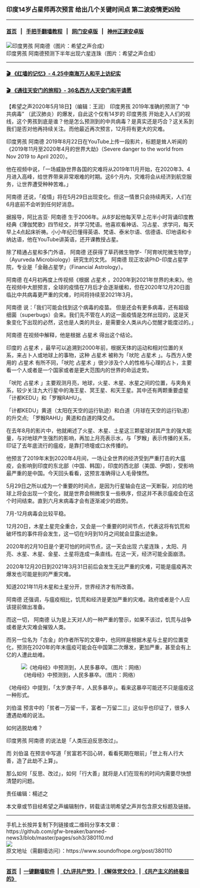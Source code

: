 ### 印度14岁占星师再次预言 给出几个关键时间点 第二波疫情更凶险
------------------------

#### [首页](https://github.com/gfw-breaker/banned-news3/blob/master/README.md) &nbsp;&nbsp;|&nbsp;&nbsp; [手把手翻墙教程](https://github.com/gfw-breaker/guides/wiki) &nbsp;&nbsp;|&nbsp;&nbsp; [网门安卓版](https://github.com/oGate2/oGate) &nbsp;&nbsp;|&nbsp;&nbsp; [神州正道安卓版](https://github.com/SzzdOgate/update) 



<div><img alt="印度男孩 阿南德（图片：希望之声合成）" src="https://img.soundofhope.org/2020-05/001-1589845928988.png"/>
<br/><figcaption class="caption">
 印度男孩 阿南德预测下半年出现六星连珠（图片：希望之声合成）
</figcaption></div><hr/>

#### [ 🎬  《红墙的记忆》- 4.25中南海万人和平上访纪实](http://141.164.39.94:10000/videos/legend/425.html)

 #### [ 🎬  《通往天安门的旅程》- 36名西方人天安门和平请愿 ](http://141.164.39.94:10000/videos/legend/JTT.html)

<div><div class="Content__Wrapper sc-1bvya0-0 grZQxZ">
 <p class="meta-top">
  <span class="meta">
   【希望之声2020年5月18日】（编辑：王润）
  </span>
  <ok href="/term/101517">
   印度男孩
  </ok>
  2019年准确的预测了
  <ok href="/term/249181">
   “中共病毒”
  </ok>
  （武汉肺炎）的爆发，自此这个仅有14岁的
  <ok href="/term/101517">
   印度男孩
  </ok>
  开始走入人们的视线，这个男孩到底是谁？他是怎么预测到的中共病毒？是真实还是巧合？这关系到我们是否对他再持续关注。而他最近再次预言，12月将有更大的灾难。
 </p>
 <p>
  <ok href="/term/101517">
   印度男孩
  </ok>
  <ok href="/term/286891">
   阿南德
  </ok>
  2019年8月22日在YouTube上传一段影片，标题是耸人听闻的《2019年11月至2020年4月的世界大劫》（Severe danger to the world from Nov 2019 to April 2020）。
 </p>
 <div class="soh-embed">
  <div class="soh-embed-inner">
   <div class="iframely-embed">
    <div class="iframely-responsive">
    </div>
   </div>
  </div>
 </div>
 <p>
  他在视频中说，「一场威胁世界各国的灾难将从2019年11月开始，在2020年3、4月进入高峰，给世界带来非常艰难的时期。这6个月内，灾难将会从经济到航空服务，让世界遭受种种苦难。」
 </p>
 <div class="AD_Embed__Wrap-sc-1xslmin-0 igMuqX module desktop">
  <div>
  </div>
 </div>
 <p>
  <ok href="/term/286891">
   阿南德
  </ok>
  还说，「疫情」将在5月29日出现变化。但这一情景只会持续两天，人们在6月底前不会听到任何好消息。
 </p>
 <p>
  据报导，阿比吉亚·
  <ok href="/term/286891">
   阿南德
  </ok>
  生于2006年。从8岁起他每天早上花半小时背诵印度教经典《薄伽梵歌》四节经文，并学习梵语。他喜欢看神话、习占星、求学问，每天早上4点起床祈祷。小小年纪已懂得英语、梵语、泰米尔语、信德语、印地语和卡纳达语，他在YouTube讲英语，还开课教授占星。
 </p>
 <p>
  除了精通占星和多门外语，
  <ok href="/term/286891">
   阿南德
  </ok>
  还获得了草药微生物学-「阿育吠陀微生物学」（Ayurveda Microbiology）研究生的文凭。
  <ok href="/term/286891">
   阿南德
  </ok>
  现正攻读PhD-印度占星学院，专业是「金融占星学」（Financial Astrology）。
 </p>
 <div class="soh-embed">
  <div class="soh-embed-inner">
   <div class="iframely-embed">
    <div class="iframely-responsive">
    </div>
   </div>
  </div>
 </div>
 <p>
  <ok href="/term/286891">
   阿南德
  </ok>
  在4月初再度上传视频《根据
  <ok href="/term/159785">
   占星术
  </ok>
  ，2020年到2021年世界的未来》。他在视频中大胆预言，全球的疫情在7月后才会逐渐缓和，但在2020年12月20日面临比中共病毒更严重的灾难，时间将持续至2021年3月。
 </p>
 <p>
  <ok href="/term/286891">
   阿南德
  </ok>
  说：「我们可能会找到这个病毒的疫苗。 但是还会有更多病毒，还有超级细菌（superbugs）会来。我们先不管在人的这一面疫情是怎样出现的，这是天象变化下出现的必然，这也是人类的共业，是需要全人类从内心觉醒才能度过的。」
 </p>
 <p>
  <ok href="/term/286891">
   阿南德
  </ok>
  在视频中解释，他是根据
  <ok href="/term/159785">
   占星术
  </ok>
  得出这个结论。
 </p>
 <p>
  印度的
  <ok href="/term/159785">
   占星术
  </ok>
  ，最早可以追溯到2000年前，根据天体的运动和相对位置的关系，来占卜人或地球上的事物，这种
  <ok href="/term/159785">
   占星术
  </ok>
  被称为「吠陀
  <ok href="/term/159785">
   占星术
  </ok>
  」。与西方人使用的
  <ok href="/term/159785">
   占星术
  </ok>
  有所不同，「吠陀
  <ok href="/term/159785">
   占星术
  </ok>
  」很少涉及个人的性格与心理的占卜，主要看一个人或者是一个国家或者是更大范围内的世界的命运走势。
 </p>
 <p>
  「吠陀
  <ok href="/term/159785">
   占星术
  </ok>
  」主要观测月亮，地球，火星、木星、水星之间的位置，与夹角关系，较少关注九大行星中的海王星、冥王星、和天王星。其中还有两颗重要虚星「计都KEDU」和「罗睺RAHU」。
 </p>
 <p>
  「计都KEDU」黄道（太阳在天空的运行轨迹）和白道（月球在天空的运行轨道）的升交点; 「罗睺RAHU」黄道和白道的降交点。
 </p>
 <p>
  在去年8月的影片中，他就阐述了火星、木星、土星这三颗星球对其产生的强大能量，与对地球产生强烈的影响，再加上月亮表示水，与「罗睺」表示传播的关系，印证了去年底流行的瘟疫，是靠打喷嚏或口水传播的。
 </p>
 <p>
  他预言了2019年末到2020年4月间，一场让全世界的经济受到严重打击的大瘟疫，会影响到印度的东北部（中国、韩国），印度的西北部（美国、伊朗），受影响最严重的是中国。今天回头看看，这预言准确得让人毛骨悚然。
 </p>
 <div class="AD_Embed__Wrap-sc-1xslmin-0 igMuqX module desktop">
  <div>
  </div>
 </div>
 <p>
  5月29日之所以成为一个重要的时间点，是因为行星轴会在这一天断裂，对应的地球上将会出现一个变化，就是世界会稍微恢复一些秩序，但这并不表示瘟疫会在这个时间结束。直到六月末病毒才会有逐渐减少的趋势。
 </p>
 <p>
  7月-12月病毒会比较平稳。
 </p>
 <p>
  12月20日，木星土星完全重合，又会是一个重要的时间节点，代表这将有饥荒和破坏性的事件将会发生，这一切在9月到10月之间就会显露出迹象。
 </p>
 <p>
  2020年的2月10日是个更可怕的时间节点，这一天会出现
  <ok href="/term/287476">
   六星连珠
  </ok>
  ，太阳、月亮、水星、木星、金星、土星将连成一条直线。在这一天，经济可能全面崩溃。
 </p>
 <p>
  2020年12月20日到2021年3月31日前后会发生无比严重的灾难，可能是瘟疫再次爆发也可能是别的严重灾难。
 </p>
 <p>
  知道2021年11月木星和土星分开，世界经济才有所改善。
 </p>
 <p>
  <ok href="/term/286891">
   阿南德
  </ok>
  还强调，与瘟疫相比，饥荒和经济是更加严重的灾难。政府或者是个人应该提前做出准备。
 </p>
 <p>
  而这一切，
  <ok href="/term/286891">
   阿南德
  </ok>
  认为是上天对人的一种严重的警示，如果不该过，饥荒与战争或者是大灾难会摧毁人类。
 </p>
 <p>
  而另一位名为「古金」的作者所写的文章中，也同样是根据木星与土星的位置变化，预测在2020年的年末瘟疫可能会在中国第二次爆发，更加严重，甚至会有上亿的人遭此劫难。
 </p>
 <figure class="OImage__StyledFigure-sc-1lfley0-0 hHSfVg">
  <img alt="《地母经》中预测到，人民多暴卒。（图片：网络）" src="https://img.soundofhope.org/2020-05/untitled-1-1589073791281.jpg"/>
  <br/><figcaption>
   《地母经》中预测到，人民多暴卒。（图片：网络）
  </figcaption>
 </figure>
 <p>
  《地母经》中提到，「太岁庚子年，人民多暴卒」。看来这暴卒可能还不只是瘟疫这一种形式。
 </p>
 <p>
  <ok href="/term/8252">
   刘伯温
  </ok>
  预言中的「贫者一万留一千，富者一万留二三」这似乎也印证了，很多人遭遇劫难的说法。
 </p>
 <p>
  如何逃脱劫难？
 </p>
 <p>
  <ok href="/term/101517">
   印度男孩
  </ok>
  <ok href="/term/286891">
   阿南德
  </ok>
  的说法是「人类压迫反思改过」。
 </p>
 <p>
  而
  <ok href="/term/8252">
   刘伯温
  </ok>
  在预言中写道「贫富若不回心转，看看死期在眼前」「世上有人行大善，造了此劫不上算」。
 </p>
 <p>
  那么如何「反思、改过」，如何「行大善」就将是人们在现有的时间内需要尽快想清楚的问题。
 </p>
 <p style="text-align:justify">
 </p>
 <p class="meta-btm">
  责任编辑：楊述之
 </p>
 <p class="meta-btm">
  本文章或节目经希望之声编辑制作，转载请注明希望之声并包含原文标题及链接。
 </p>
</div>
</div>
<hr/>
手机上长按并复制下列链接或二维码分享本文章：<br/>
https://github.com/gfw-breaker/banned-news3/blob/master/pages/soh3/380110.md <br/>
<a href='https://github.com/gfw-breaker/banned-news3/blob/master/pages/soh3/380110.md'><img src='https://github.com/gfw-breaker/banned-news3/blob/master/pages/soh3/380110.md.png'/></a> <br/>
原文地址（需翻墙访问）：https://www.soundofhope.org/post/380110


------------------------
#### [首页](https://github.com/gfw-breaker/banned-news3/blob/master/README.md) &nbsp;|&nbsp; [一键翻墙软件](https://github.com/gfw-breaker/nogfw/blob/master/README.md) &nbsp;| [《九评共产党》](https://github.com/gfw-breaker/9ping.md/blob/master/README.md#九评之一评共产党是什么) | [《解体党文化》](https://github.com/gfw-breaker/jtdwh.md/blob/master/README.md) | [《共产主义的终极目的》](https://github.com/gfw-breaker/gczydzjmd.md/blob/master/README.md)


<img src='http://gfw-breaker.win/banned-news3/pages/soh3/380110.md' width='0px' height='0px'/>
